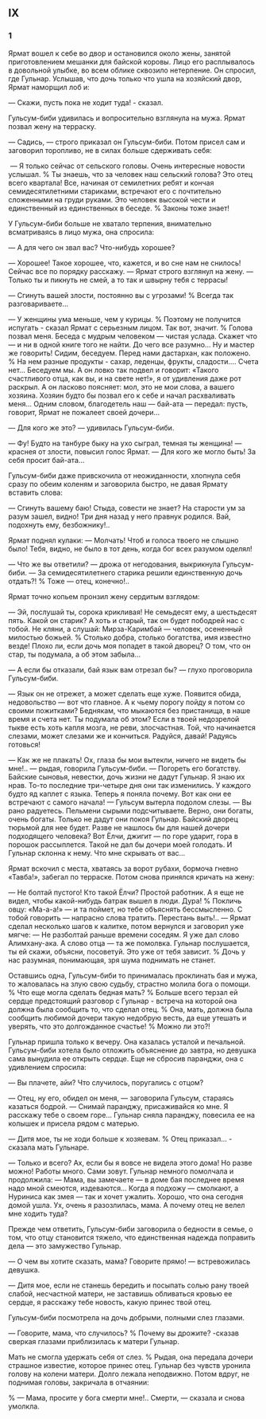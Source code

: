 ## IX

### 1

Ярмат вошел к себе во двор и остановился около жены, занятой приготовлением мешанки для байской коровы.
Лицо его расплывалось в довольной улыбке, во всем облике сквозило нетерпение.
Он спросил, где Гульнар.
Услышав, что дочь только что ушла на хозяйский двор, Ярмат наморщил лоб и:

— Скажи, пусть пока не ходит туда! - сказал.

Гульсум-биби удивилась и вопросительно взглянула на мужа.
Ярмат позвал жену на терраску.

— Садись, — строго приказал он Гульсум-биби.
Потом присел сам и заговорил торопливо, не в силах больше сдерживать себя:

 — Я только сейчас от сельского головы.
Очень интересные новости услышал.
% Ты знаешь, что за человек наш сельский голова?
Это отец всего квартала!
Все, начиная от семилетних ребят и кончая семидесятилетними стариками, встречают его с почтительно сложенными на груди руками.
Это человек высокой чести и единственный из единственных в беседе.
% Законы тоже знает!

У Гульсум-биби больше не хватало терпения, внимательно всматриваясь в лицо мужа, она спросила:

— А для чего он звал вас?
Что-нибудь хорошее?

— Хорошее!
Такое хорошее, что, кажется, и во сне нам не снилось!
Сейчас все по порядку расскажу.
— Ярмат строго взглянул на жену.
— Только ты и пикнуть не смей, а то так и швырну тебя с террасы!

— Сгинуть вашей злости, постоянно вы с угрозами!
% Всегда так разговариваете...

— У женщины ума меньше, чем у курицы.
% Поэтому не получится испугать - сказал Ярмат с серьезным лицом.
Так вот, значит.
% Голова позвал меня.
Беседа с мудрым человеком — чистая услада.
Скажет что — и ни в одной книге того не найти.
До чего все разумно…
Ну и мастер же говорить!
Сидим, беседуем.
Перед нами дастархан, как положено.
% На нем разные продукты - сахар, леденцы, фрукты, сладости....
Счета нет…
Беседуем мы.
А он ловко так подвел и говорит: «Такого счастливого отца, как вы, и на свете нет!», я от удивления даже рот раскрыл.
А он ласково поясняет: мол, это не мои слова, а вашего хозяина.
Хозяин будто бы позвал его к себе и начал расхваливать меня…
Одним словом, благодетель наш — бай-ата — передал: пусть, говорит, Ярмат не пожалеет своей дочери…

— Для кого же это? — удивилась Гульсум-биби.

— Фу!
Будто на танбуре быку на ухо сыграл, темная ты женщина! — краснея от злости, повысил голос Ярмат.
— Для кого же могло быть!
За себя просит бай-ата…

Гульсум-биби даже привскочила от неожиданности, хлопнула себя сразу по обеим коленям и заговорила быстро, не давая Ярмату вставить слова:

— Сгинуть вашему баю!
Стыда, совести не знает?
На старости ум за разум зашел, видно!
Три дня назад у него правнук родился.
Вай, подохнуть ему, безбожнику!..

Ярмат поднял кулаки: — Молчать!
Чтоб и голоса твоего не слышно было!
Тебя, видно, не было в тот день, когда бог всех разумом оделял!

— Что же вы ответили? — дрожа от негодования, выкрикнула Гульсум-биби.
— За семидесятилетнего старика решили единственную дочь отдать?!
% Тоже — отец, конечно!..

Ярмат точно копьем пронзил жену сердитым взглядом:

— Эй, послушай ты, сорока крикливая!
Не семьдесят ему, а шестьдесят пять.
Какой он старик?
А хоть и старый, так он будет пободрей нас с тобой.
Не кляни, а слушай: Мирза-Каримбай — человек, осененный милостью божьей.
% Столько добра, столько богатства, имя известно везде!
Плохо ли, если дочь моя попадет в такой дворец?
О том, что он стар, ты подумала, а об этом забыла…

— А если бы отказали, бай язык вам отрезал бы? — глухо проговорила Гульсум-биби.

— Язык он не отрежет, а может сделать еще хуже.
Появится обида, недовольство — вот что главное.
А к чьему порогу пойду я потом со своими пожитками?
Беднякам, что мыкаются без пристанища, в наше время и счета нет.
Ты подумала об этом?
Если в твоей недозрелой тыкве есть хоть капля мозга, не реви, злосчастная.
Той, что начинается слезами, может слезами же и кончиться.
Радуйся, давай!
Радуясь готовься!

— Как же не плакать!
Ох, глаза бы мои вытекли, ничего не видеть бы мне!.. — рыдая, говорила Гульсум-биби.
— Погореть его богатству.
Байские сыновья, невестки, дочь жизни не дадут Гульнар.
Я знаю их нрав.
То-то последние три-четыре дня они так изменились.
У каждого будто яд каплет с языка.
Теперь я поняла почему.
Вот как они ее встречают с самого начала! — Гульсум вытерла подолом слезы.
— Вы рано радуетесь.
Пельмени сырыми подсчитываете.
Верно, они богаты, очень богаты.
Только не дадут они покоя Гульнар.
Байский дворец тюрьмой для нее будет.
Разве не нашлось бы для нашей дочери подходящего человека?
Вот Ёлчи, джигит — по горе ударит, гора в порошок рассыплется.
Такой не дал бы дочери моей голодать.
И Гульнар склонна к нему.
Что мне скрывать от вас…

Ярмат вскочил с места, хватаясь за ворот рубахи, бормоча гневно «Тавба!», забегал по терраске.
Потом снова принялся кричать на жену:

— Не болтай пустого!
Кто такой Ёлчи?
Простой работник.
А я еще не видел, чтобы какой-нибудь батрак вышел в люди.
Дура!
% Покличь овцу: «Ма-а-а!» — и та поймет, но тебе объяснять бессмысленно.
С тобой говорить — напрасно слова тратить.
Перестань выть!..
— Ярмат сделал несколько шагов к калитке, потом вернулся и заговорил уже мягче:
— Не разболтай раньше времени соседям.
Я уже дал слово Алимхану-ака.
А слово отца — та же помолвка.
Гульнар послушается, ты ей скажи, объясни, посоветуй.
Это уже от тебя зависит.
% Дочь у нас разумная, понимающая, зря шума поднимать не станет.

Оставшись одна, Гульсум-биби то принималась проклинать бая и мужа, то жаловалась на злую свою судьбу, страстно молила бога о помощи.
% Что еще могла сделать бедная мать?
% Больше всего терзал ей сердце предстоящий разговор с Гульнар - встреча на которой она должна была сообщить то, что сделал отец.
% Она, мать, должна была сообщить любимой дочери такую недобрую весть, да еще утешать и уверять, что это долгожданное счастье!
% Можно ли это?!

Гульнар пришла только к вечеру.
Она казалась усталой и печальной.
Гульсум-биби хотела было отложить объяснение до завтра, но девушка сама вынудила ее открыть сердце.
Еще не сбросив паранджи, она с удивлением спросила:

— Вы плачете, айи?
Что случилось, поругались с отцом?

— Отец, ну его, обидел он меня, — заговорила Гульсум, стараясь казаться бодрой.
— Снимай паранджу, присаживайся ко мне.
Я расскажу тебе о своем горе…
Гульнар сняла паранджу, повесила ее на колышек и присела рядом с матерью.

— Дитя мое, ты не ходи больше к хозяевам.
% Отец приказал… - сказала мать Гульнаре.

— Только и всего?
Ах, если бы я вовсе не видела этого дома!
Но разве можно!
Работы много.
Сами зовут.
Гульнар немного помолчала и продолжила: — Мама, вы замечаете — в доме бая последнее время надо мной смеются, издеваются…
Когда я подхожу — смолкают, а Нуриниса как змея — так и хочет ужалить.
Хорошо, что она сегодня домой ушла.
Ух, очень я разозлилась, мама.
А почему отец не велел мне ходить туда?

Прежде чем ответить, Гульсум-биби заговорила о бедности в семье, о том, что отцу становится тяжело, что единственная надежда поправить дела — это замужество Гульнар.

— О чем вы хотите сказать, мама?
Говорите прямо! — встревожилась девушка.

— Дитя мое, если не станешь бередить и посыпать солью рану твоей слабой, несчастной матери, не заставишь обливаться кровью ее сердце, я расскажу тебе новость, какую принес твой отец.

Гульсум-биби посмотрела на дочь добрыми, полными слез глазами.

— Говорите, мама, что случилось?
% Почему вы дрожите? -сказав сверкая глазами приблизилась к матери Гульнар.

Мать не смогла удержать себя от слез.
% Рыдая, она передала дочери страшное известие, которое принес отец.
Гульнар без чувств уронила голову на колени матери.
Долго лежала неподвижно.
Потом вдруг, не поднимая головы, закричала в отчаянии:

% — Мама, просите у бога смерти мне!..
Смерти, — сказала и снова умолкла.
